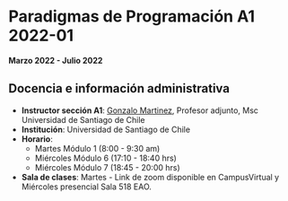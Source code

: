 # Paradigmas de Programación A1 2022-01

**Marzo 2022 - Julio 2022**

## Docencia e información administrativa

- **Instructor sección A1**: [Gonzalo Martinez](gonzalo.martinez@usach.cl), Profesor adjunto, Msc Universidad de Santiago de Chile
- **Institución**: Universidad de Santiago de Chile
- **Horario**:
	- Martes Módulo 1 (8:00 - 9:30 am)
	- Miércoles Módulo 6 (17:10 - 18:40 hrs)
	- Miércoles Módulo 7 (18:45 - 20:00 hrs)
- **Sala de clases**: Martes - Link de zoom disponible en CampusVirtual y Miércoles presencial Sala 518 EAO.


